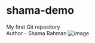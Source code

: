 # shama-demo
My first Git repository
<br>Author - Shama Rahman
![image](https://github.com/rahman03shama/shama-demo/assets/149008376/6e2f3dfd-5677-4166-b98b-8229efd71561)
